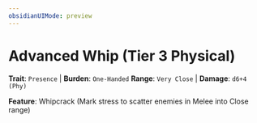```yaml
---
obsidianUIMode: preview
---
```

# Advanced Whip (Tier 3 Physical)

**Trait**: `Presence` | **Burden**: `One-Handed`
**Range**: `Very Close` | **Damage**: `d6+4 (Phy)`

**Feature**: Whipcrack (Mark stress to scatter enemies in Melee into Close range)
